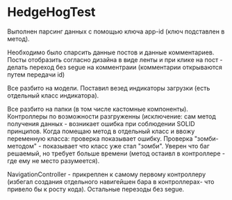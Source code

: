 # HedgeHogTest

Выполнен парсинг данных с помощью ключа app-id (ключ подставлен в метод).

Необходимо было спарсить данные постов и данные комментариев. Посты отобразить согласно дизайна в виде ленты и при клике на пост - делать переход без segue на комментраии (комментарии открываются путем передачи id)

Все разбито на модели. Поставил везед индикаторы загрузки (есть отдельный класс индикатора).

Все разбито на папки (в том числе кастомные компоненты). Контроллеры по возможности разгруженны (исключение: сам метод получения данных - возникает ошибка при соблюдении SOLID принципов. Когда помещаю метод в отдельный класс и ввожу переменную класса: проверка показывает ошибку. Проверка "зомби-методом" - показывает что класс уже стал "зомби". Уверен что баг решаемый, но требует больше времени (метод остаивл в контроллере - где ему не место разумеется). 

NavigationController - прикреплен к самому первому контроллеру (избегал создания отдельного навигейшен бара в контроллерах- что привело бы к росту кода). Остальные перезоды без segue.

